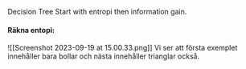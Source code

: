 Decision Tree
Start with entropi then information gain.
#### Räkna entopi:
![[Screenshot 2023-09-19 at 15.00.33.png]]
Vi ser att första exemplet innehåller bara bollar och nästa innehåller trianglar också.



